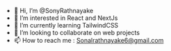 - 👋 Hi, I’m @SonyRathnayake
- 👀 I’m interested in React and NextJs
- 🌱 I’m currently learning TailwindCSS
- 💞️ I’m looking to collaborate on web projects
- 📫 How to reach me : Sonalrathnayake6@gmail.com

<!---
SonyRathnayake/SonyRathnayake is a ✨ special ✨ repository because its `README.md` (this file) appears on your GitHub profile.
You can click the Preview link to take a look at your changes.
--->
